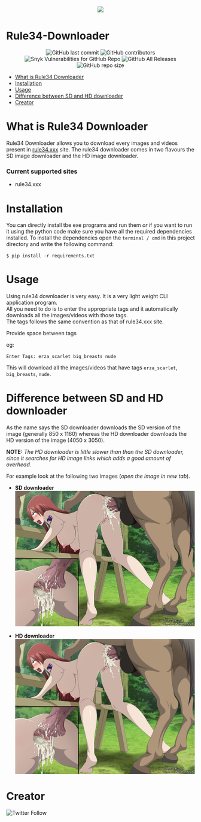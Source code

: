 <h1 align="center">
 <img src="https://i.imgur.com/U5DItOJ.jpg" />
</h1>

# Rule34-Downloader


<p align="center">
 <img alt="GitHub last commit" src="https://img.shields.io/github/last-commit/RaulS963/Rule34-Downloader"> 
 <img alt="GitHub contributors" src="https://img.shields.io/github/contributors/RaulS963/Rule34-Downloader">
 <img alt="Snyk Vulnerabilities for GitHub Repo" src="https://img.shields.io/snyk/vulnerabilities/github/RaulS963/Rule34-Downloader">
 <img alt="GitHub All Releases" src="https://img.shields.io/github/downloads/RaulS963/Rule34-Downloader/total">
 <img alt="GitHub repo size" src="https://img.shields.io/github/repo-size/RaulS963/Rule34-Downloader">
</p>

* [What is Rule34 Downloader](#what-is-rule34-downloader)
* [Installation](#installation)
* [Usage](#usage)
* [Difference between SD and HD downloader](#difference-between-sd-and-hd-downloader)
* [Creator](#creator)


# What is Rule34 Downloader
Rule34 Downloader allows you to download every images and videos present in [rule34.xxx](https://rule34.xxx) site. The rule34 downloader comes in two flavours the SD image downloader and the HD image downloader.

### Current supported sites
  * rule34.xxx

# Installation
You can directly install tbe exe programs and run them _or_ if you want to run it using the python code make sure you have all the required dependencies installed. To install the dependencies open the ```terminal / cmd``` in this project directory and write the following command:
```
$ pip install -r requirements.txt
```
# Usage
Using rule34 downloader is very easy. It is a very light weight CLI application program.  
All you need to do is to enter the appropriate tags and it automatically downloads all the images/videos with those tags.  
The tags follows the same convention as that of rule34.xxx site.

Provide space between tags

eg:
```
Enter Tags: erza_scarlet big_breasts nude
```
This will download all the images/videos that have tags  ```erza_scarlet```, ```big_breasts```, ```nude```. 

# Difference between SD and HD downloader
As the name says the SD downloader downloads the SD version of the image (generally 850 x 1160) whereas the HD downloader downloads the HD version of the image (4050 x 3050).  

__NOTE:__ _The HD downloader is little slower than than the SD downloader, since it searches for HD image links which adds a good amount of overhead._

For example look at the following two images (_open the image in new tab_).
* __SD downloader__
  ![sd-image](imgs/r34-img2-sd.jpg)
  
* __HD downloader__
  ![hd-image](imgs/r34-img2-hd.jpg)

# Creator

 <img alt="Twitter Follow" src="https://img.shields.io/twitter/follow/RaulSilv3r?style=social">

